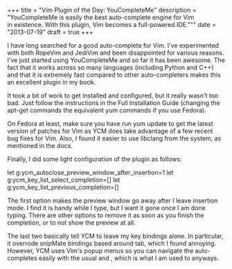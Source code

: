 +++
title = "Vim Plugin of the Day: YouCompleteMe"
description = "YouCompleteMe is easily the best auto-complete engine for Vim \
in existence. With this plugin, Vim becomes a full-powered IDE."""
date = "2013-07-19"
draft = true
+++

I have long searched for a good auto-complete for Vim. I've experimented with
both RopeVim and JediVim and been disappointed for various reasons. I've just
started using YouCompleteMe and so far it has been awesome. The fact that it
works across so many languages (including Python and C++) and that it is
extremely fast compared to other auto-completers makes this an excellent plugin
in my book.

It took a bit of work to get installed and configured, but it really wasn't too
bad. Just follow the instructions in the Full Installation Guide (changing the
apt-get commands the equivalent yum commands if you use Fedora).

On Fedora at least, make sure you have run yum update to get the latest version
of patches for Vim as YCM does take advantage of a few recent bug fixes for
Vim. Also, I found it easier to use libclang from the system, as mentioned in
the docs.

Finally, I did some light configuration of the plugin as follows:

let g:ycm_autoclose_preview_window_after_insertion=1
let g:ycm_key_list_select_completion=[]
let g:ycm_key_list_previous_completion=[]

The first option makes the preview window go away after I leave insertion mode.
I find it is handy while I type, but I want it gone once I am done typing.
There are other options to remove it as soon as you finish the completion, or
to not show the preview at all.

The last two basically tell YCM to leave my key bindings alone. In particular,
it overrode snipMate bindings based around tab, which I found annoying.
However, YCM uses Vim's popup menus so you can navigate the auto-completes
easily with the usual <c-n> and <c-p>, which is what I am used to
anyways.
